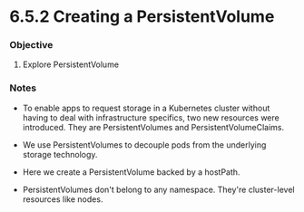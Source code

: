 # 6.5.2 Creating a PersistentVolume

### Objective
1. Explore PersistentVolume

### Notes
- To enable apps to request storage in a Kubernetes cluster without having to deal with infrastructure specifics, two new resources were introduced. They are PersistentVolumes and PersistentVolumeClaims.

- We use PersistentVolumes to decouple pods from the underlying storage technology.

- Here we create a PersistentVolume backed by a hostPath.

- PersistentVolumes don't belong to any namespace. They're cluster-level resources like nodes.

